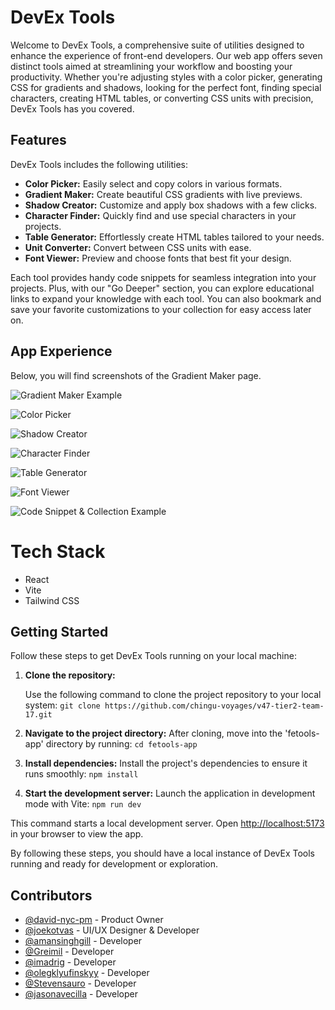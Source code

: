 # DevEx Tools

Welcome to DevEx Tools, a comprehensive suite of utilities designed to enhance the experience of front-end developers. Our web app offers seven distinct tools aimed at streamlining your workflow and boosting your productivity. Whether you're adjusting styles with a color picker, generating CSS for gradients and shadows, looking for the perfect font, finding special characters, creating HTML tables, or converting CSS units with precision, DevEx Tools has you covered.

## Features

DevEx Tools includes the following utilities:

- **Color Picker:** Easily select and copy colors in various formats.
- **Gradient Maker:** Create beautiful CSS gradients with live previews.
- **Shadow Creator:** Customize and apply box shadows with a few clicks.
- **Character Finder:** Quickly find and use special characters in your projects.
- **Table Generator:** Effortlessly create HTML tables tailored to your needs.
- **Unit Converter:** Convert between CSS units with ease.
- **Font Viewer:** Preview and choose fonts that best fit your design.

Each tool provides handy code snippets for seamless integration into your projects. Plus, with our "Go Deeper" section, you can explore educational links to expand your knowledge with each tool. You can also bookmark and save your favorite customizations to your collection for easy access later on.

## App Experience

 Below, you will find screenshots of the Gradient Maker page.

![Gradient Maker Example](https://scontent.fmnl33-3.fna.fbcdn.net/v/t1.15752-9/438158354_374954165567242_6115050966387327467_n.png?_nc_cat=110&ccb=1-7&_nc_sid=5f2048&_nc_ohc=ubGX2PyxJ7wQ7kNvgGNWmjm&_nc_ht=scontent.fmnl33-3.fna&oh=03_Q7cD1QERcoG3DWODoxon2wrn83rOxyCGseV-lxrwwfkMD0gm4Q&oe=667E8116)

![ Color Picker](https://scontent.fmnl33-5.fna.fbcdn.net/v/t1.15752-9/441085864_968974027960677_3141359813485709368_n.png?_nc_cat=101&ccb=1-7&_nc_sid=5f2048&_nc_ohc=VLnTthuSJQkQ7kNvgElJOK1&_nc_ht=scontent.fmnl33-5.fna&oh=03_Q7cD1QH881mM9nUvQ5VlEpkbvXTvjiL0oFg9HhRi-yLUrEIQLw&oe=667EA2CD)

![Shadow Creator](https://scontent.fmnl33-6.fna.fbcdn.net/v/t1.15752-9/438137400_414542104882754_8689594913283079239_n.png?_nc_cat=106&ccb=1-7&_nc_sid=5f2048&_nc_ohc=Sn2REilUhKoQ7kNvgFC1ilG&_nc_ht=scontent.fmnl33-6.fna&oh=03_Q7cD1QFtvgYWisdx1SgDXoV235zRMdy-YC4NfezrsmjP2X8r5A&oe=667E8FD1)

![Character Finder](https://scontent.fmnl33-5.fna.fbcdn.net/v/t1.15752-9/441093584_404426502561606_4112219847263507903_n.png?_nc_cat=105&ccb=1-7&_nc_sid=5f2048&_nc_ohc=5Z2eJ9G3v1IQ7kNvgES6v8_&_nc_ht=scontent.fmnl33-5.fna&oh=03_Q7cD1QFXctEMnqylKsJYgRc0c7dOH3mQEPRldZSw4EmYyDIKfg&oe=667E9179)

![Table Generator](https://scontent.fmnl33-2.fna.fbcdn.net/v/t1.15752-9/436589488_1955414028225124_5241200826604116542_n.png?_nc_cat=111&ccb=1-7&_nc_sid=5f2048&_nc_ohc=ed6pK_wzBmwQ7kNvgH6YVpE&_nc_ht=scontent.fmnl33-2.fna&oh=03_Q7cD1QFPLCDj0OsXsCimz2Ym8RrHoR1Qy4W6pUeoZ7sKEy_ZvQ&oe=667EA009)

![Font Viewer](https://scontent.fmnl33-1.fna.fbcdn.net/v/t1.15752-9/438171809_1839405016557652_4302008864830304383_n.png?_nc_cat=108&ccb=1-7&_nc_sid=5f2048&_nc_ohc=8TN4KFHIKRUQ7kNvgEX783t&_nc_ht=scontent.fmnl33-1.fna&oh=03_Q7cD1QHOjCZm77Mwq-Q_l6e3m0cj3vl3N5IhKhQnvLG11G0n9A&oe=667E7BC3)

![Code Snippet & Collection Example](https://scontent.fmnl33-6.fna.fbcdn.net/v/t1.15752-9/441081842_299328829908943_4109032398151832203_n.png?_nc_cat=106&ccb=1-7&_nc_sid=5f2048&_nc_ohc=wce-A1MGjtIQ7kNvgFPoODa&_nc_ht=scontent.fmnl33-6.fna&oh=03_Q7cD1QESCON0zq1TJMHAuRC0_Mg_aZ3GxMjCt-HYFkXvx12yJQ&oe=667E7745)
# Tech Stack

- React
- Vite
- Tailwind CSS

## Getting Started

Follow these steps to get DevEx Tools running on your local machine:

1. **Clone the repository:**

   Use the following command to clone the project repository to your local system: 
   `git clone https://github.com/chingu-voyages/v47-tier2-team-17.git` 
   
2. **Navigate to the project directory:**
After cloning, move into the 'fetools-app' directory by running: `cd fetools-app`

3. **Install dependencies:**
Install the project's dependencies to ensure it runs smoothly: `npm install`

4. **Start the development server:**
Launch the application in development mode with Vite: `npm run dev`  

This command starts a local development server. Open [http://localhost:5173](http://localhost:5173) in your browser to view the app.

By following these steps, you should have a local instance of DevEx Tools running and ready for development or exploration.

## Contributors

- [@david-nyc-pm](https://github.com/david-nyc-pm) - Product Owner
- [@joekotvas](https://github.com/joekotvas) - UI/UX Designer & Developer
- [@amansinghgill](https://github.com/amansinghgill) - Developer
- [@Greimil](https://github.com/Greimil) - Developer
- [@imadrig](https://github.com/imadrig) - Developer
- [@olegklyufinskyy](https://github.com/olegklyufinskyy) - Developer
- [@Stevensauro](https://github.com/Stevensauro) - Developer
- [@jasonavecilla](https://github.com/jasonavecilla) - Developer


